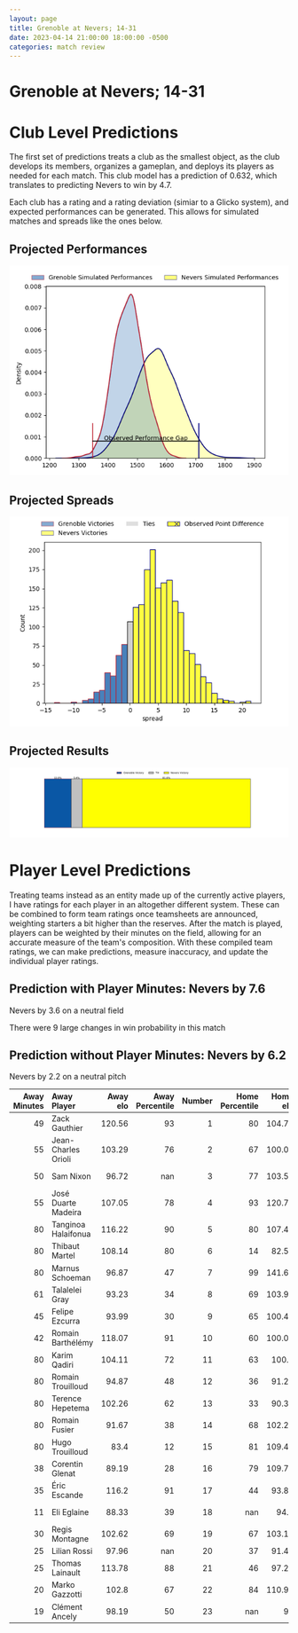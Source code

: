 ```yaml
---  
layout: page  
title: Grenoble at Nevers; 14-31  
date: 2023-04-14 21:00:00 18:00:00 -0500  
categories: match review  
---
```

# Grenoble at Nevers; 14-31

# Club Level Predictions


The first set of predictions treats a club as the smallest object, as the club develops its members, organizes a gameplan, and deploys its players as needed for each match. This club model has a prediction of 0.632, which translates to predicting Nevers to win by 4.7.

Each club has a rating and a rating deviation (simiar to a Glicko system), and expected performances can be generated. This allows for simulated matches and spreads like the ones below.
## Projected Performances


![Projected Performances](plots/performances_2023-04-14-Nevers-Grenoble.png)
## Projected Spreads


![Projected Spreads](plots/spreads_2023-04-14-Nevers-Grenoble.png)
## Projected Results


![Projected Results](plots/resultbar_2023-04-14-Nevers-Grenoble.png)
# Player Level Predictions


Treating teams instead as an entity made up of the currently active players, I have ratings for each player in an altogether different system. These can be combined to form team ratings once teamsheets are announced, weighting starters a bit higher than the reserves. After the match is played, players can be weighted by their minutes on the field, allowing for an accurate measure of the team's composition. With these compiled team ratings, we can make predictions, measure inaccuracy, and update the individual player ratings.
## Prediction with Player Minutes: Nevers by 7.6


Nevers by 3.6 on a neutral field

There were 9 large changes in win probability in this match
## Prediction without Player Minutes: Nevers by 6.2


Nevers by 2.2 on a neutral pitch



|   Away Minutes | Away Player         |   Away elo |   Away Percentile |   Number |   Home Percentile |   Home elo | Home Player         |   Home Minutes |
|---------------:|:--------------------|-----------:|------------------:|---------:|------------------:|-----------:|:--------------------|---------------:|
|             49 | Zack Gauthier       |     120.56 |                93 |        1 |                80 |     104.74 | Kamaliele Tufele    |             55 |
|             55 | Jean-Charles Orioli |     103.29 |                76 |        2 |                67 |     100.09 | Issam Hamel         |             55 |
|             50 | Sam Nixon           |      96.72 |               nan |        3 |                77 |     103.59 | Ilia Kaikatsishvili |             67 |
|             55 | José Duarte Madeira |     107.05 |                78 |        4 |                93 |     120.74 | Maxence Barjaud     |             62 |
|             80 | Tanginoa Halaifonua |     116.22 |                90 |        5 |                80 |     107.45 | Senio Toleafoa      |             52 |
|             80 | Thibaut Martel      |     108.14 |                80 |        6 |                14 |      82.54 | Luka Plataret       |             62 |
|             80 | Marnus Schoeman     |      96.87 |                47 |        7 |                99 |     141.63 | Hugues Bastide      |             80 |
|             61 | Talalelei Gray      |      93.23 |                34 |        8 |                69 |     103.97 | Jason-Collin Fraser |             80 |
|             45 | Felipe Ezcurra      |      93.99 |                30 |        9 |                65 |     100.43 | Yoan Cottin         |             62 |
|             42 | Romain Barthélémy   |     118.07 |                91 |       10 |                60 |     100.06 | Yohan Le Bourhis    |             16 |
|             80 | Karim Qadiri        |     104.11 |                72 |       11 |                63 |     100.4  | Lucas Blanc         |             80 |
|             80 | Romain Trouilloud   |      94.87 |                48 |       12 |                36 |      91.28 | Rudy Derrieux       |             80 |
|             80 | Terence Hepetema    |     102.26 |                62 |       13 |                33 |      90.31 | Alifereti Loaloa    |             80 |
|             80 | Romain Fusier       |      91.67 |                38 |       14 |                68 |     102.26 | Christian Ambadiang |             80 |
|             80 | Hugo Trouilloud     |      83.4  |                12 |       15 |                81 |     109.42 | Kylian Jaminet      |             80 |
|             38 | Corentin Glenat     |      89.19 |                28 |       16 |                79 |     109.75 | Leonard Paris       |             64 |
|             35 | Éric Escande        |     116.2  |                91 |       17 |                44 |      93.81 | Maka Polutele       |             28 |
|             11 | Eli Eglaine         |      88.33 |                39 |       18 |               nan |      94.2  | Jordan Seneca       |             25 |
|             30 | Regis Montagne      |     102.62 |                69 |       19 |                67 |     103.11 | Elia Elia           |             25 |
|             25 | Lilian Rossi        |      97.96 |               nan |       20 |                37 |      91.45 | Lasha Jaiani        |             18 |
|             25 | Thomas Lainault     |     113.78 |                88 |       21 |                46 |      97.27 | Julien Kazubek      |             18 |
|             20 | Marko Gazzotti      |     102.8  |                67 |       22 |                84 |     110.96 | Arthurs Barbier     |             18 |
|             19 | Clément Ancely      |      98.19 |                50 |       23 |               nan |      95    | Lasha Pkhakadze     |             13 |

